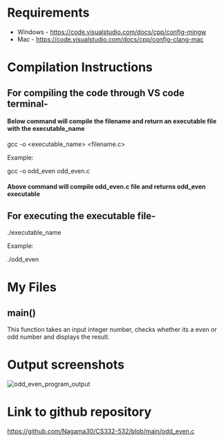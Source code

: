 # Requirements

+ Windows - https://code.visualstudio.com/docs/cpp/config-mingw 
+ Mac - https://code.visualstudio.com/docs/cpp/config-clang-mac

# Compilation Instructions

## For compiling the code through VS code terminal- 

#### Below command will compile the filename and return an executable file with the executable_name
  gcc -o <executable_name> <filename.c>
  
Example:

  gcc -o odd_even odd_even.c
#### Above command will compile odd_even.c file and returns odd_even executable
## For executing the executable file-

  ./executable_name
  
  Example:
  
  ./odd_even

# My Files

## main()

This function takes an input integer number, checks whether its a even or odd number and displays the result.

# Output screenshots

![odd_even_program_output](https://github.com/Nagama30/CS332-532/assets/60808524/0cc47fe5-59e7-4ae5-918d-e69dfabecaa7)

# Link to github repository
https://github.com/Nagama30/CS332-532/blob/main/odd_even.c


